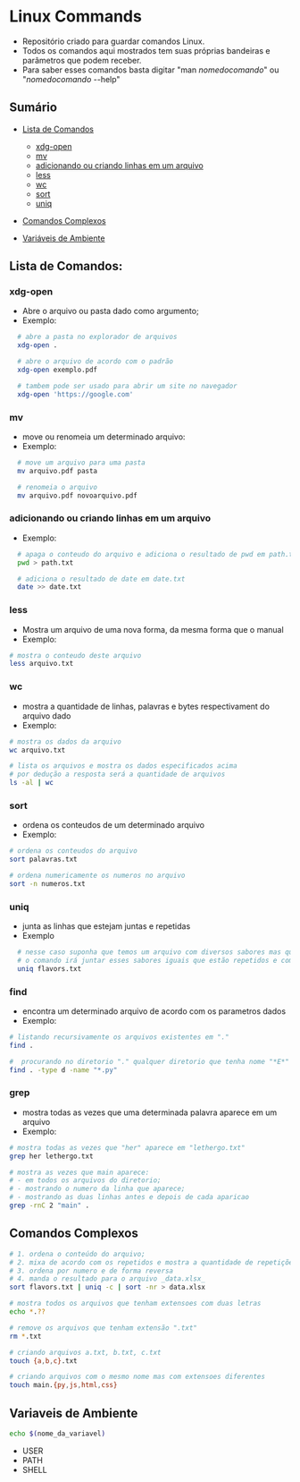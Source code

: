 # Linux Commands

- Repositório criado para guardar comandos Linux.
- Todos os comandos aqui mostrados tem suas próprias bandeiras e parâmetros que podem receber.
- Para saber esses comandos basta digitar "man _nomedocomando_" ou "_nomedocomando_ --help"

## Sumário

- [Lista de Comandos](#lista-de-comandos)

  - [xdg-open](#xdg-open)
  - [mv](#mv)
  - [adicionando ou criando linhas em um arquivo](#adicionando-ou-criando-linhas-em-um-arquivo)
  - [less](#less)
  - [wc](#wc)
  - [sort](#)
  - [uniq](#uniq)

- [Comandos Complexos](#comandos-complexos)
- [Variáveis de Ambiente](#variaveis-de-ambiente)

## Lista de Comandos:

### xdg-open

- Abre o arquivo ou pasta dado como argumento;
- Exemplo:

```bash
  # abre a pasta no explorador de arquivos
  xdg-open .

  # abre o arquivo de acordo com o padrão
  xdg-open exemplo.pdf

  # tambem pode ser usado para abrir um site no navegador
  xdg-open 'https://google.com'
```

### mv

- move ou renomeia um determinado arquivo:
- Exemplo:

```bash
  # move um arquivo para uma pasta
  mv arquivo.pdf pasta

  # renomeia o arquivo
  mv arquivo.pdf novoarquivo.pdf
```

### adicionando ou criando linhas em um arquivo

- Exemplo:

```bash
  # apaga o conteudo do arquivo e adiciona o resultado de pwd em path.txt
  pwd > path.txt

  # adiciona o resultado de date em date.txt
  date >> date.txt
```

### less

- Mostra um arquivo de uma nova forma, da mesma forma que o manual
- Exemplo:

```bash
# mostra o conteudo deste arquivo
less arquivo.txt
```

### wc

- mostra a quantidade de linhas, palavras e bytes respectivament do arquivo dado
- Exemplo:

```bash
# mostra os dados da arquivo
wc arquivo.txt

# lista os arquivos e mostra os dados especificados acima
# por dedução a resposta será a quantidade de arquivos
ls -al | wc
```

### sort

- ordena os conteudos de um determinado arquivo
- Exemplo:

```bash
# ordena os conteudos do arquivo
sort palavras.txt

# ordena numericamente os numeros no arquivo
sort -n numeros.txt
```

### uniq

- junta as linhas que estejam juntas e repetidas
- Exemplo

```bash
  # nesse caso suponha que temos um arquivo com diversos sabores mas que podem ser repetidos
  # o comando irá juntar esses sabores iguais que estão repetidos e compactar em apenas uma única linha
  uniq flavors.txt
```

### find

- encontra um determinado arquivo de acordo com os parametros dados
- Exemplo:

```bash
# listando recursivamente os arquivos existentes em "."
find .

#  procurando no diretorio "." qualquer diretorio que tenha nome "*E*"
find . -type d -name "*.py"

```

### grep

- mostra todas as vezes que uma determinada palavra aparece em um arquivo
- Exemplo:
```bash
# mostra todas as vezes que "her" aparece em "lethergo.txt"
grep her lethergo.txt

# mostra as vezes que main aparece:
# - em todos os arquivos do diretorio;
# - mostrando o numero da linha que aparece;
# - mostrando as duas linhas antes e depois de cada aparicao
grep -rnC 2 "main" .
```

## Comandos Complexos

```bash
# 1. ordena o conteúdo do arquivo;
# 2. mixa de acordo com os repetidos e mostra a quantidade de repetições;
# 3. ordena por numero e de forma reversa
# 4. manda o resultado para o arquivo _data.xlsx_
sort flavors.txt | uniq -c | sort -nr > data.xlsx

# mostra todos os arquivos que tenham extensoes com duas letras
echo *.??

# remove os arquivos que tenham extensão ".txt"
rm *.txt

# criando arquivos a.txt, b.txt, c.txt
touch {a,b,c}.txt

# criando arquivos com o mesmo nome mas com extensoes diferentes
touch main.{py,js,html,css}
```

## Variaveis de Ambiente

```bash
echo $(nome_da_variavel)
```

- USER
- PATH
- SHELL
